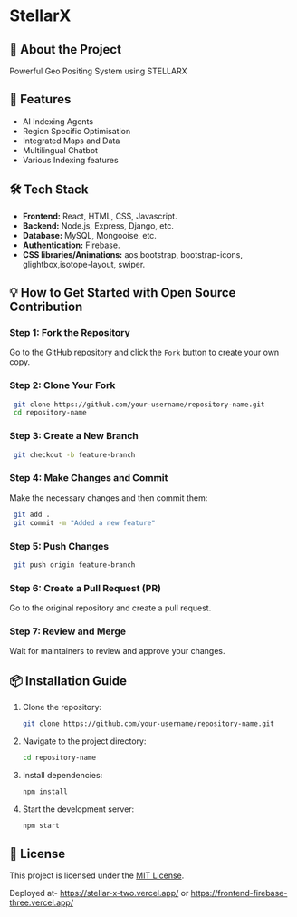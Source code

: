 # StellarX

## 📌 About the Project

Powerful Geo Positing System using STELLARX

## 🚀 Features

- AI Indexing Agents
- Region Specific Optimisation
- Integrated Maps and Data
- Multilingual Chatbot
- Various Indexing features

## 🛠 Tech Stack

- **Frontend:** React, HTML, CSS, Javascript.
- **Backend:** Node.js, Express, Django, etc.
- **Database:** MySQL, Mongooise, etc.
- **Authentication:** Firebase.
- **CSS libraries/Animations:** aos,bootstrap, bootstrap-icons, glightbox,isotope-layout, swiper.

## 💡 How to Get Started with Open Source Contribution

### Step 1: Fork the Repository

Go to the GitHub repository and click the `Fork` button to create your own copy.

### Step 2: Clone Your Fork

```sh
 git clone https://github.com/your-username/repository-name.git
 cd repository-name
```

### Step 3: Create a New Branch

```sh
 git checkout -b feature-branch
```

### Step 4: Make Changes and Commit

Make the necessary changes and then commit them:

```sh
 git add .
 git commit -m "Added a new feature"
```

### Step 5: Push Changes

```sh
 git push origin feature-branch
```

### Step 6: Create a Pull Request (PR)

Go to the original repository and create a pull request.

### Step 7: Review and Merge

Wait for maintainers to review and approve your changes.

## 📦 Installation Guide

1. Clone the repository:
   ```sh
   git clone https://github.com/your-username/repository-name.git
   ```
2. Navigate to the project directory:
   ```sh
   cd repository-name
   ```
3. Install dependencies:
   ```sh
   npm install
   ```
4. Start the development server:
   ```sh
   npm start
   ```

## 📜 License

This project is licensed under the [MIT License](LICENSE).

Deployed at- https://stellar-x-two.vercel.app/
or https://frontend-firebase-three.vercel.app/
